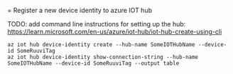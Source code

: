 = Register a new device identity to azure IOT hub

TODO: add command line instructions for setting up the hub:
https://learn.microsoft.com/en-us/azure/iot-hub/iot-hub-create-using-cli

```
az iot hub device-identity create --hub-name SomeIOTHubName --device-id SomeRuuviTag
az iot hub device-identity show-connection-string --hub-name SomeIOTHubName --device-id SomeRuuviTag --output table
```
